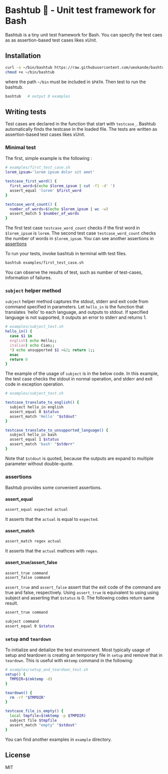 Bashtub :bathtub: - Unit test framework for Bash
================================================

Bashtub is a tiny unit test framework for Bash.
You can specify the test caes as as assertion-based test cases likes xUnit.

Installation
------------

```sh
curl -o ~/bin/bashtub https://raw.githubusercontent.com/ueokande/bashtub/master/bin/bashtub
chmod +x ~/bin/bashtub
```

where the path `~/bin` must be included in `$PATH`.
Then test to run the bashtub.

```sh
bashtub   # output 0 examples
```

Writing tests
-------------

Test cases are declared in the function that start with `testcase_`.
Bashtub automatically finds the testcase in the loaded file.
The tests are written as assertion-based test cases likes xUnit.

### Minimal test

The first, simple example is the following :

```sh
# examples/first_test_case.sh
lorem_ipsum='lorem ipsum dolor sit amet'

testcase_first_word() {
  first_word=$(echo $lorem_ipsum | cut -f1 -d' ')
  assert_equal 'lorem' $first_word
}

testcase_word_count() {
  number_of_words=$(echo $lorem_ipsum | wc -w)
  assert_match 5 $number_of_words
}
```

The first test case `testcase_word_count` checks if the first word in `$lorem_ipsum` is `lorem`.
The second test case `testcase_word_count` checks the number of words in `$lorem_ipsum`.
You can see another assertions in [assertions](#assertions)

To run your tests, invoke bashtub in terminal with test files.

```sh
bashtub examples/first_test_case.sh
```

You can observe the results of test, such as number of test-cases, information of failures.

### `subject` helper method

`subject` helper method captures the stdout, stderr and exit code from command specified in parameters.
Let `hello_in` is the function that translates `hello' to each language, and outputs to stdout.
If specified language is not supported, it outputs an error to stderr and returns 1.

```sh
# examples/subject_test.sh
hello_in() {
  case $1 in
  english) echo Hello;;
  italian) echo Ciao;;
  *) echo unsupported $1 >&2; return 1;;
  esac
  return 0
}
```

The example of the usage of `subject` is in the below code.
In this example, the test case checks the stdout in normal operation, and stderr and exit code in exception operation.

```sh
# examples/subject_test.sh

testcase_translate_to_english() {
  subject hello_in english
  assert_equal 0 $status
  assert_match 'Hello' "$stdout"
}

testcase_translate_to_unsupported_language() {
  subject hello_in bash
  assert_equal 1 $status
  assert_match 'bash' "$stderr"
}
```

Note that `$stdout` is quoted, because the outputs are expand to multiple parameter without double-quote.

### assertions

Bashtub provides some convenient assertions.

#### assert_equal

```sh
assert_equal expected actual
```

It asserts that the `actual` is equal to `expected`.

#### assert_match

```sh
assert_match regex actual
```

It asserts that the `actual` mathces with `regex`.

#### assert_true/assert_false

```sh
assert_true command
assert_false command
```

`assert_true` and `assert_false` assert that the exit code of the command are true and false, respectively.
Using `assert_true` is equivalent to using using subject and asserting that `$status` is 0.
The following codes return same result.

```sh
assert_true command
```

```sh
subject command
assert_equal 0 $status
```

### `setup` and `teardown`

To initialize and detialize the test environment.
Most typically usage of setup and teardown is creating an temporary file in `setup` and remove that in `teardown`.
This is useful with `mktemp` command in the following:

```sh
# examples/setup_and_teardown_test.sh
setup() {
  TMPDIR=$(mktemp -d)
}

teardown() {
  rm -rf "$TMPDIR"
}

testcase_file_is_empty() {
  local tmpfile=$(mktemp -p $TMPDIR)
  subject file $tmpfile
  assert_match "empty" "$stdout"
}
```

You can find another examples in `example` directory.

License
-------

MIT
